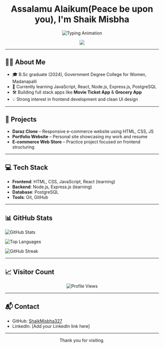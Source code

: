 <h1 align="center">Assalamu Alaikum(Peace be upon you), I'm Shaik Misbha</h1>

<p align="center">
  <img src="https://readme-typing-svg.herokuapp.com?font=Fira+Code&duration=3000&pause=1000&color=000000&center=true&vCenter=true&width=435&lines=Aspiring+Full+Stack+Developer;Learning+React,+Node,+and+SQL;Building+projects+with+purpose" alt="Typing Animation" />
</p>

<p align="center">
  <img src="https://capsule-render.vercel.app/api?type=waving&color=0B3D91&height=160&section=header&text=Welcome%20to%20My%20GitHub&fontAlign=50&fontColor=ffffff&fontSize=28" />
</p>

---

## 👩‍💻 About Me

- 🎓 B.Sc graduate (2024), Government Degree College for Women, Madanapalli  
- 🌱 Currently learning JavaScript, React, Node.js, Express.js, PostgreSQL  
- 🛠️ Building full stack apps like **Movie Ticket App** & **Grocery App**  
- 💡 Strong interest in frontend development and clean UI design  

---

## 📁 Projects

- **Daraz Clone** – Responsive e-commerce website using HTML, CSS, JS  
- **Portfolio Website** – Personal site showcasing my work and resume  
- **E-commerce Web Store** – Practice project focused on frontend structuring  

---

## 💻 Tech Stack

- **Frontend**: HTML, CSS, JavaScript, React (learning)  
- **Backend**: Node.js, Express.js (learning)  
- **Database**: PostgreSQL  
- **Tools**: Git, GitHub  

---

## 📊 GitHub Stats

![GitHub Stats](https://github-readme-stats.vercel.app/api?username=ShaikMisbha327&show_icons=true&theme=default)

![Top Languages](https://github-readme-stats.vercel.app/api/top-langs/?username=ShaikMisbha327&layout=compact&theme=default)

![GitHub Streak](https://streak-stats.demolab.com?user=ShaikMisbha327&theme=default)

---

## 📈 Visitor Count

<p align="center">
  <img src="https://komarev.com/ghpvc/?username=ShaikMisbha327&style=flat-square&color=blue" alt="Profile Views" />
</p>

---

## 📬 Contact

- GitHub: [ShaikMisbha327](https://github.com/ShaikMisbha327)  
- LinkedIn: [Add your LinkedIn link here]

---

<p align="center">
  Thank you for visiting.
</p>
